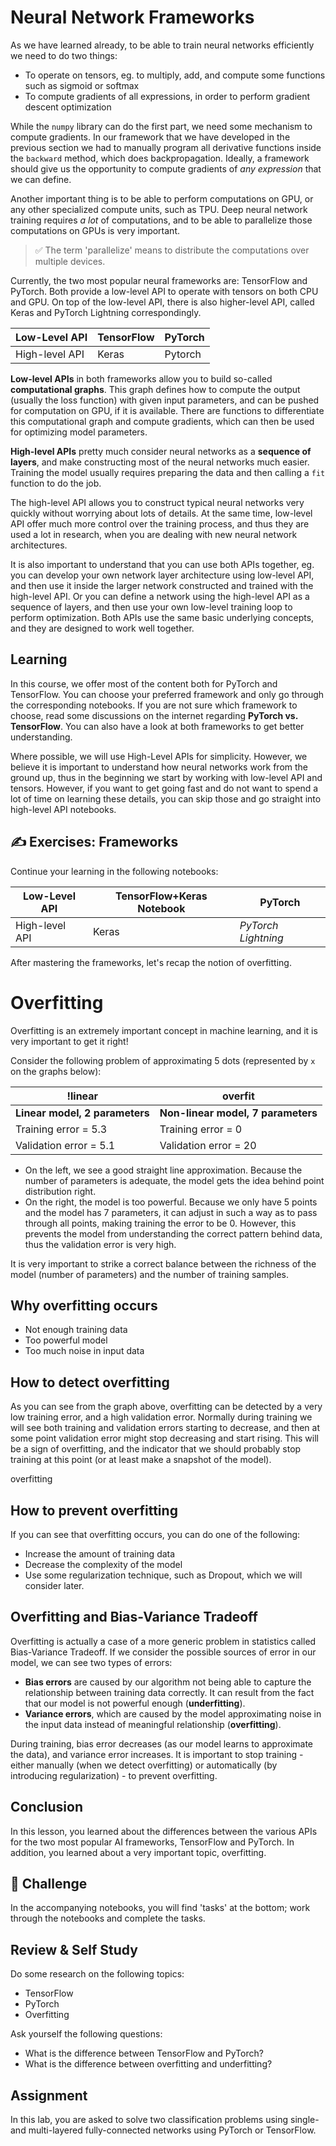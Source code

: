 # Neural Network Frameworks

As we have learned already, to be able to train neural networks efficiently we need to do two things:

* To operate on tensors, eg. to multiply, add, and compute some functions such as sigmoid or softmax
* To compute gradients of all expressions, in order to perform gradient descent optimization



While the `numpy` library can do the first part, we need some mechanism to compute gradients. In our framework that we have developed in the previous section we had to manually program all derivative functions inside the `backward` method, which does backpropagation. Ideally, a framework should give us the opportunity to compute gradients of *any expression* that we can define.

Another important thing is to be able to perform computations on GPU, or any other specialized compute units, such as TPU. Deep neural network training requires *a lot* of computations, and to be able to parallelize those computations on GPUs is very important.

> ✅ The term 'parallelize' means to distribute the computations over multiple devices.

Currently, the two most popular neural frameworks are: TensorFlow and PyTorch. Both provide a low-level API to operate with tensors on both CPU and GPU. On top of the low-level API, there is also higher-level API, called Keras and PyTorch Lightning correspondingly.

Low-Level API | TensorFlow| PyTorch
--------------|-------------------------------------|--------------------------------
High-level API| Keras| Pytorch

**Low-level APIs** in both frameworks allow you to build so-called **computational graphs**. This graph defines how to compute the output (usually the loss function) with given input parameters, and can be pushed for computation on GPU, if it is available. There are functions to differentiate this computational graph and compute gradients, which can then be used for optimizing model parameters.

**High-level APIs** pretty much consider neural networks as a **sequence of layers**, and make constructing most of the neural networks much easier. Training the model usually requires preparing the data and then calling a `fit` function to do the job.

The high-level API allows you to construct typical neural networks very quickly without worrying about lots of details. At the same time, low-level API offer much more control over the training process, and thus they are used a lot in research, when you are dealing with new neural network architectures.

It is also important to understand that you can use both APIs together, eg. you can develop your own network layer architecture using low-level API, and then use it inside the larger network constructed and trained with the high-level API. Or you can define a network using the high-level API as a sequence of layers, and then use your own low-level training loop to perform optimization. Both APIs use the same basic underlying concepts, and they are designed to work well together.

## Learning

In this course, we offer most of the content both for PyTorch and TensorFlow. You can choose your preferred framework and only go through the corresponding notebooks. If you are not sure which framework to choose, read some discussions on the internet regarding **PyTorch vs. TensorFlow**. You can also have a look at both frameworks to get better understanding.

Where possible, we will use High-Level APIs for simplicity. However, we believe it is important to understand how neural networks work from the ground up, thus in the beginning we start by working with low-level API and tensors. However, if you want to get going fast and do not want to spend a lot of time on learning these details, you can skip those and go straight into high-level API notebooks.

## ✍️ Exercises: Frameworks

Continue your learning in the following notebooks:

Low-Level API | TensorFlow+Keras Notebook | PyTorch
--------------|-------------------------------------|--------------------------------
High-level API| Keras | *PyTorch Lightning*

After mastering the frameworks, let's recap the notion of overfitting.

# Overfitting

Overfitting is an extremely important concept in machine learning, and it is very important to get it right!

Consider the following problem of approximating 5 dots (represented by `x` on the graphs below):

!linear | overfit
-------------------------|--------------------------
**Linear model, 2 parameters** | **Non-linear model, 7 parameters**
Training error = 5.3 | Training error = 0
Validation error = 5.1 | Validation error = 20

* On the left, we see a good straight line approximation. Because the number of parameters is adequate, the model gets the idea behind point distribution right.
* On the right, the model is too powerful. Because we only have 5 points and the model has 7 parameters, it can adjust in such a way as to pass through all points, making training the error to be 0. However, this prevents the model from understanding the correct pattern behind data, thus the validation error is very high.

It is very important to strike a correct balance between the richness of the model (number of parameters) and the number of training samples.

## Why overfitting occurs

  * Not enough training data
  * Too powerful model
  * Too much noise in input data

## How to detect overfitting

As you can see from the graph above, overfitting can be detected by a very low training error, and a high validation error. Normally during training we will see both training and validation errors starting to decrease, and then at some point validation error might stop decreasing and start rising. This will be a sign of overfitting, and the indicator that we should probably stop training at this point (or at least make a snapshot of the model).

overfitting

## How to prevent overfitting

If you can see that overfitting occurs, you can do one of the following:

 * Increase the amount of training data
 * Decrease the complexity of the model
 * Use some regularization technique, such as Dropout, which we will consider later.

## Overfitting and Bias-Variance Tradeoff

Overfitting is actually a case of a more generic problem in statistics called Bias-Variance Tradeoff. If we consider the possible sources of error in our model, we can see two types of errors:

* **Bias errors** are caused by our algorithm not being able to capture the relationship between training data correctly. It can result from the fact that our model is not powerful enough (**underfitting**).
* **Variance errors**, which are caused by the model approximating noise in the input data instead of meaningful relationship (**overfitting**).

During training, bias error decreases (as our model learns to approximate the data), and variance error increases. It is important to stop training - either manually (when we detect overfitting) or automatically (by introducing regularization) - to prevent overfitting.

## Conclusion

In this lesson, you learned about the differences between the various APIs for the two most popular AI frameworks, TensorFlow and PyTorch. In addition, you learned about a very important topic, overfitting.

## 🚀 Challenge

In the accompanying notebooks, you will find 'tasks' at the bottom; work through the notebooks and complete the tasks.

## Review & Self Study

Do some research on the following topics:

- TensorFlow
- PyTorch
- Overfitting

Ask yourself the following questions:

- What is the difference between TensorFlow and PyTorch?
- What is the difference between overfitting and underfitting?

## Assignment

In this lab, you are asked to solve two classification problems using single- and multi-layered fully-connected networks using PyTorch or TensorFlow.
